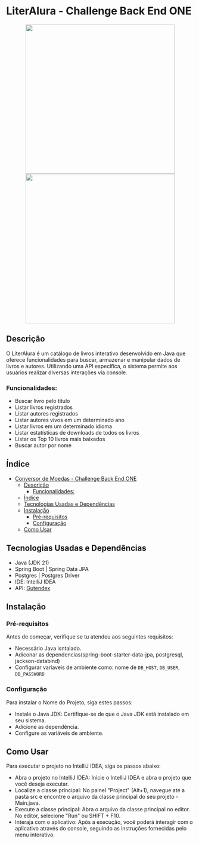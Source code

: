 # LiterAlura - Challenge Back End ONE

<p align="center">
 <img src="https://d335luupugsy2.cloudfront.net/cms/files/10224/1662417840/$p28qj3ehjl" width="400" />
 <img src="https://d335luupugsy2.cloudfront.net/cms/files/10224/1662417840/$u07pzwncrr" width="400" />
</p>

## Descrição
O LiterAlura é um catálogo de livros interativo desenvolvido em Java que oferece funcionalidades para buscar, armazenar e manipular dados de livros e autores. Utilizando uma API específica, o sistema permite aos usuários realizar diversas interações via console.

### Funcionalidades:

- Buscar livro pelo título
- Listar livros registrados
- Listar autores registrados
- Listar autores vivos em um determinado ano
- Listar livros em um determinado idioma
- Listar estatísticas de downloads de todos os livros
- Listar os Top 10 livros mais baixados
- Buscar autor por nome


## Índice

- [Conversor de Moedas - Challenge Back End ONE](#conversor-de-moedas---challenge-back-end-one)
  - [Descrição](#descrição)
    - [Funcionalidades:](#funcionalidades)
  - [Índice](#índice)
  - [Tecnologias Usadas e Dependências](#tecnologias-usadas-e-dependências)
  - [Instalação](#instalação)
    - [Pré-requisitos](#pré-requisitos)
    - [Configuração](#configuração)
  - [Como Usar](#como-usar)

## Tecnologias Usadas e Dependências

- Java (JDK 21)
- Spring Boot | Spring Data JPA
- Postgres | Postgres Driver
- IDE: IntelliJ IDEA
- API: [Gutendex](https://gutendex.com/)

## Instalação
### Pré-requisitos

Antes de começar, verifique se tu  atendeu aos seguintes requisitos:
- Necessário Java isntalado.
- Adiconar as dependencias(spring-boot-starter-data-jpa, postgresql, jackson-databind)
- Configurar variaveis de ambiente como: nome de `DB_HOST`, `DB_USER`, `DB_PASSWORD`

### Configuração

Para instalar o Nome do Projeto, siga estes passos:


- Instale o Java JDK: Certifique-se de que o Java JDK está instalado em seu sistema. 
- Adicione as dependência.
- Configure as variáveis de ambiente.

## Como Usar

Para executar o projeto no IntelliJ IDEA, siga os passos abaixo:

- Abra o projeto no IntelliJ IDEA: Inicie o IntelliJ IDEA e abra o projeto que você deseja executar.
- Localize a classe principal: No painel "Project" (Alt+1), navegue até a pasta src e encontre o arquivo da classe principal do seu projeto - Main.java. 
- Execute a classe principal: Abra o arquivo da classe principal no editor. No editor, selecione "Run" ou SHIFT + F10. 
- Interaja com o aplicativo: Após a execução, você poderá interagir com o aplicativo através do console, seguindo as instruções fornecidas pelo menu interativo.